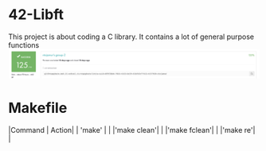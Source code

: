 # 42-Libft
This project is about coding a C library.
It contains a lot of general purpose functions
![Screenshot](result.png)
# Makefile
|Command | Action|
| 'make' |       |
|'make clean'|       |
|'make fclean'|       |
|'make re'|       |

